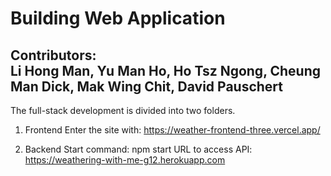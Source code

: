 # Building Web Application
Contributors: <br>
Li Hong Man, Yu Man Ho, Ho Tsz Ngong, Cheung Man Dick, Mak Wing Chit, David Pauschert 
---------------------------------------------------------
The full-stack development is divided into two folders. 

1) Frontend
Enter the site with: https://weather-frontend-three.vercel.app/

2) Backend
Start command: npm start
URL to access API: https://weathering-with-me-g12.herokuapp.com 
